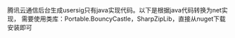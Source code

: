 腾讯云通信后台生成usersig只有java实现代码。以下是根据java代码转换为net实现， 需要使用类库：Portable.BouncyCastle，SharpZipLib，直接从nuget下载安装即可